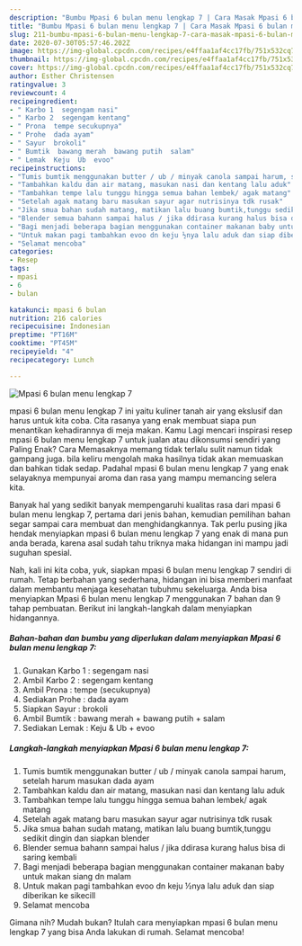 ```yaml
---
description: "Bumbu Mpasi 6 bulan menu lengkap 7 | Cara Masak Mpasi 6 bulan menu lengkap 7 Yang Enak Dan Mudah"
title: "Bumbu Mpasi 6 bulan menu lengkap 7 | Cara Masak Mpasi 6 bulan menu lengkap 7 Yang Enak Dan Mudah"
slug: 211-bumbu-mpasi-6-bulan-menu-lengkap-7-cara-masak-mpasi-6-bulan-menu-lengkap-7-yang-enak-dan-mudah
date: 2020-07-30T05:57:46.202Z
image: https://img-global.cpcdn.com/recipes/e4ffaa1af4cc17fb/751x532cq70/mpasi-6-bulan-menu-lengkap-7-foto-resep-utama.jpg
thumbnail: https://img-global.cpcdn.com/recipes/e4ffaa1af4cc17fb/751x532cq70/mpasi-6-bulan-menu-lengkap-7-foto-resep-utama.jpg
cover: https://img-global.cpcdn.com/recipes/e4ffaa1af4cc17fb/751x532cq70/mpasi-6-bulan-menu-lengkap-7-foto-resep-utama.jpg
author: Esther Christensen
ratingvalue: 3
reviewcount: 4
recipeingredient:
- " Karbo 1  segengam nasi"
- " Karbo 2  segengam kentang"
- " Prona  tempe secukupnya"
- " Prohe  dada ayam"
- " Sayur  brokoli"
- " Bumtik  bawang merah  bawang putih  salam"
- " Lemak  Keju  Ub  evoo"
recipeinstructions:
- "Tumis bumtik menggunakan butter / ub / minyak canola sampai harum, setelah harum masukan dada ayam"
- "Tambahkan kaldu dan air matang, masukan nasi dan kentang lalu aduk"
- "Tambahkan tempe lalu tunggu hingga semua bahan lembek/ agak matang"
- "Setelah agak matang baru masukan sayur agar nutrisinya tdk rusak"
- "Jika smua bahan sudah matang, matikan lalu buang bumtik,tunggu sedikit dingin dan siapkan blender"
- "Blender semua bahann sampai halus / jika ddirasa kurang halus bisa di saring kembali"
- "Bagi menjadi beberapa bagian menggunakan container makanan baby untuk makan siang dn malam"
- "Untuk makan pagi tambahkan evoo dn keju ½nya lalu aduk dan siap diberikan ke sikecill"
- "Selamat mencoba"
categories:
- Resep
tags:
- mpasi
- 6
- bulan

katakunci: mpasi 6 bulan 
nutrition: 216 calories
recipecuisine: Indonesian
preptime: "PT16M"
cooktime: "PT45M"
recipeyield: "4"
recipecategory: Lunch

---
```



![Mpasi 6 bulan menu lengkap 7](https://img-global.cpcdn.com/recipes/e4ffaa1af4cc17fb/751x532cq70/mpasi-6-bulan-menu-lengkap-7-foto-resep-utama.jpg)


mpasi 6 bulan menu lengkap 7 ini yaitu kuliner tanah air yang ekslusif dan harus untuk kita coba. Cita rasanya yang enak membuat siapa pun menantikan kehadirannya di meja makan.
Kamu Lagi mencari inspirasi resep mpasi 6 bulan menu lengkap 7 untuk jualan atau dikonsumsi sendiri yang Paling Enak? Cara Memasaknya memang tidak terlalu sulit namun tidak gampang juga. bila keliru mengolah maka hasilnya tidak akan memuaskan dan bahkan tidak sedap. Padahal mpasi 6 bulan menu lengkap 7 yang enak selayaknya mempunyai aroma dan rasa yang mampu memancing selera kita.



Banyak hal yang sedikit banyak mempengaruhi kualitas rasa dari mpasi 6 bulan menu lengkap 7, pertama dari jenis bahan, kemudian pemilihan bahan segar sampai cara membuat dan menghidangkannya. Tak perlu pusing jika hendak menyiapkan mpasi 6 bulan menu lengkap 7 yang enak di mana pun anda berada, karena asal sudah tahu triknya maka hidangan ini mampu jadi suguhan spesial.


Nah, kali ini kita coba, yuk, siapkan mpasi 6 bulan menu lengkap 7 sendiri di rumah. Tetap berbahan yang sederhana, hidangan ini bisa memberi manfaat dalam membantu menjaga kesehatan tubuhmu sekeluarga. Anda bisa menyiapkan Mpasi 6 bulan menu lengkap 7 menggunakan 7 bahan dan 9 tahap pembuatan. Berikut ini langkah-langkah dalam menyiapkan hidangannya.

<!--inarticleads1-->

##### Bahan-bahan dan bumbu yang diperlukan dalam menyiapkan Mpasi 6 bulan menu lengkap 7:

1. Gunakan  Karbo 1 : segengam nasi
1. Ambil  Karbo 2 : segengam kentang
1. Ambil  Prona : tempe (secukupnya)
1. Sediakan  Prohe : dada ayam
1. Siapkan  Sayur : brokoli
1. Ambil  Bumtik : bawang merah + bawang putih + salam
1. Sediakan  Lemak : Keju &amp; Ub + evoo




<!--inarticleads2-->

##### Langkah-langkah menyiapkan Mpasi 6 bulan menu lengkap 7:

1. Tumis bumtik menggunakan butter / ub / minyak canola sampai harum, setelah harum masukan dada ayam
1. Tambahkan kaldu dan air matang, masukan nasi dan kentang lalu aduk
1. Tambahkan tempe lalu tunggu hingga semua bahan lembek/ agak matang
1. Setelah agak matang baru masukan sayur agar nutrisinya tdk rusak
1. Jika smua bahan sudah matang, matikan lalu buang bumtik,tunggu sedikit dingin dan siapkan blender
1. Blender semua bahann sampai halus / jika ddirasa kurang halus bisa di saring kembali
1. Bagi menjadi beberapa bagian menggunakan container makanan baby untuk makan siang dn malam
1. Untuk makan pagi tambahkan evoo dn keju ½nya lalu aduk dan siap diberikan ke sikecill
1. Selamat mencoba




Gimana nih? Mudah bukan? Itulah cara menyiapkan mpasi 6 bulan menu lengkap 7 yang bisa Anda lakukan di rumah. Selamat mencoba!
